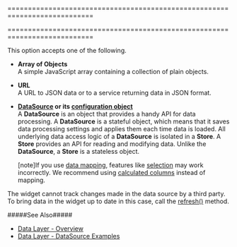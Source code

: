 <!--**
/*-------------------------------------------
    Auto-generated file. Do not modify.
-------------------------------------------

**-->
===========================================================================
<!--merge--><!--/merge-->
===========================================================================

<!--fullDescription-->
This option accepts one of the following.

- **Array of Objects**      
 A simple JavaScript array containing a collection of plain objects.

- **URL**       
 A URL to JSON data or to a service returning data in JSON format.

- **[DataSource](/Documentation/ApiReference/Data_Layer/DataSource/) or its [configuration object](/Documentation/ApiReference/Data_Layer/DataSource/Configuration/)**     
 A **DataSource** is an object that provides a handy API for data processing. A **DataSource** is a stateful object, which means that it saves data processing settings and applies them each time data is loaded. All underlying data access logic of a **DataSource** is isolated in a **Store**. A **Store** provides an API for reading and modifying data. Unlike the **DataSource**, a **Store** is a stateless object.

    [note]If you use [data mapping](/Documentation/ApiReference/Data_Layer/DataSource/Configuration/#map), features like [selection]({basewidgetpath}/Methods/#getSelectedRowsData) may work incorrectly. We recommend using [calculated columns]({basewidgetpath}/Configuration/columns/#calculateCellValue) instead of mapping.

The widget cannot track changes made in the data source by a third party. To bring data in the widget up to date in this case, call the [refresh()]({basewidgetpath}/Methods/#refresh) method.

#####See Also#####
- [Data Layer - Overview](/Documentation/Guide/Data_Layer/Data_Layer/)
- [Data Layer - DataSource Examples](/Documentation/Guide/Data_Layer/Data_Source_Examples)
<!--/fullDescription-->

<!--handmade-->
<!--/handmade-->